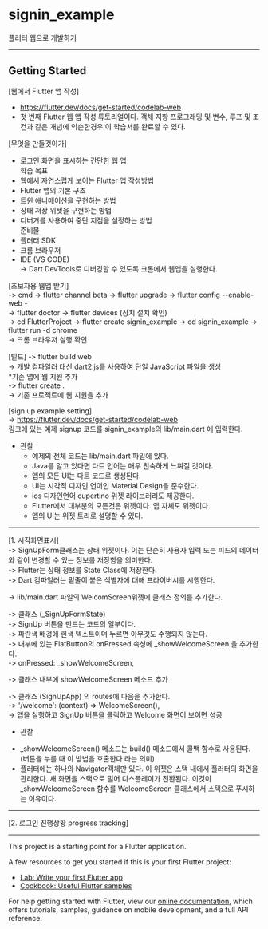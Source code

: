 # signin_example
플러터 웹으로 개발하기
* * *
## Getting Started
[웹에서 Flutter 앱 작성]   
- https://flutter.dev/docs/get-started/codelab-web    
- 첫 번째 Flutter 웹 앱 작성 튜토리얼이다. 객체 지향 프로그래밍 및 변수, 루프 및 조건과 같은 개념에 익순한경우 이 학습서를 완료할 수 있다.    

[무엇을 만들것이가]
- 로그인 화면을 표시하는 간단한 웹 앱   
학습 목표 
- 웹에서 자연스럽게 보이는 Flutter 앱 작성방법 
- Flutter 앱의 기본 구조    
- 트윈 애니메이션을 구현하는 방법    
- 상태 저장 위젯을 구현하는 방법    
- 디버거를 사용하여 중단 지점을 설정하는 방법    
준비물   
- 플러터 SDK   
- 크롬 브라우저   
- IDE (VS CODE)   
-> Dart DevTools로 디버깅할 수 있도록 크롬에서 웹앱을 실행한다.   

[초보자용 웹앱 받기]     
-> cmd -> flutter channel beta -> flutter upgrade -> flutter config --enable-web -   
-> flutter doctor -> flutter devices (장치 설치 확인)    
-> cd FlutterProject -> flutter create signin_example -> cd signin_example -> flutter run -d chrome   
-> 크롬 브라우저 실행 확인   

[빌드]
-> flutter build web    
-> 개발 컴파일러 대신 dart2.js를 사용하여 단일 JavaScript 파일을 생성    
*기존 앱에 웹 지원 추가    
-> flutter create .    
-> 기존 프로젝트에 웹 지원을 추가    

[sign up example setting]    
-> https://flutter.dev/docs/get-started/codelab-web    
링크에 있는 예제 signup 코드를 signin_example의 lib/main.dart 에 입력한다.     
- 관찰
  - 예제의 전체 코드는 lib/main.dart 파일에 있다.    
  - Java를 알고 있다면 다트 언어는 매우 친숙하게 느껴질 것이다.     
  - 앱의 모든 UI는 다트 코드로 생성된다.    
  - UI는 시각적 디자인 언어인 Material Design을 준수한다.     
  - ios 디자인언어 cupertino 위젯 라이브러리도 제공한다.     
  - Flutter에서 대부분의 모든것은 위젯이다. 앱 자체도 위젯이다.     
  - 앱의 UI는 위젯 트리로 설명할 수 있다.    
* * *
[1. 시작화면표시]    
-> SignUpForm클래스는 상태 위젯이다. 이는 단순히 사용자 입력 또는 피드의 데이터와 같이 변경할 수 있는 정보를 저장함을 의미한다.    
-> Flutter는 상태 정보를 State Class에 저장한다.   
-> Dart 컴파일러는 밑줄이 붙은 식별자에 대해 프라이버시를 시행한다.    
   
-> lib/main.dart 파일의 WelcomScreen위젯에 클래스 정의를 추가한다.   

-> 클래스 (_SignUpFormState)   
  -> SignUp 버튼을 만드는 코드의 일부이다.   
  -> 파란색 배경에 흰색 텍스트이며 누르면 아무것도 수행되지 않는다.   
  -> 내부에 있는 FlatButton의 onPressed 속성에 _showWelcomeScreen 을 추가한다.   
  -> onPressed: _showWelcomeScreen,   
     
-> 클래스 내부에 showWelcomeScreen 메소드 추가    
    
-> 클래스 (SignUpApp) 의 routes에 다음을 추가한다.   
-> '/welcome': (context) => WelcomeScreen(),   
-> 앱을 실행하고 SignUp 버튼을 클릭하고 Welcome 화면이 보이면 성공   
   
- 관찰   
* _showWelcomeScreen() 메소드는 build() 메소드에서 콜백 함수로 사용된다. (버튼을 누를 때 이 방법을 호출한다 라는 의미)   
* 플러터에는 하나의 Navigator객체만 있다. 이 위젯은 스택 내에서 플러터의 화면을 관리한다. 새 화면을 스택으로 밀어 디스플레이가 전환된다. 이것이 _showWelcomeScreen 함수를 WelcomeScreen 클래스에서 스택으로 푸시하는 이유이다.     
* * *
[2. 로그인 진행상황 progress tracking]    
* * *
This project is a starting point for a Flutter application.

A few resources to get you started if this is your first Flutter project:

- [Lab: Write your first Flutter app](https://flutter.dev/docs/get-started/codelab)
- [Cookbook: Useful Flutter samples](https://flutter.dev/docs/cookbook)

For help getting started with Flutter, view our
[online documentation](https://flutter.dev/docs), which offers tutorials,
samples, guidance on mobile development, and a full API reference.
